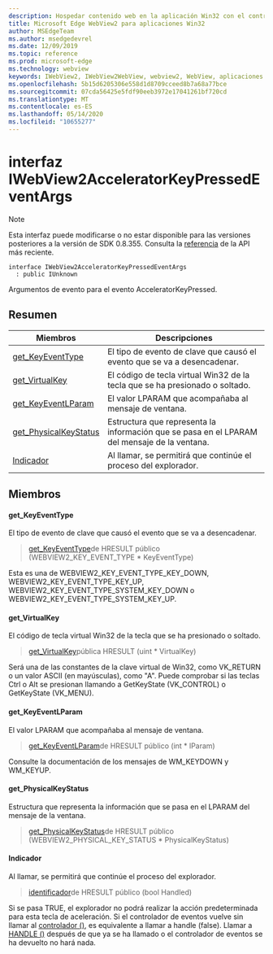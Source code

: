 ```yaml
---
description: Hospedar contenido web en la aplicación Win32 con el control Microsoft Edge WebView2
title: Microsoft Edge WebView2 para aplicaciones Win32
author: MSEdgeTeam
ms.author: msedgedevrel
ms.date: 12/09/2019
ms.topic: reference
ms.prod: microsoft-edge
ms.technology: webview
keywords: IWebView2, IWebView2WebView, webview2, WebView, aplicaciones Win32, Win32, Edge
ms.openlocfilehash: 5b15d6205306e558d1d8709cceed8b7a68a77bce
ms.sourcegitcommit: 07cda56425e5fdf90eeb3972e17041261bf720cd
ms.translationtype: MT
ms.contentlocale: es-ES
ms.lasthandoff: 05/14/2020
ms.locfileid: "10655277"
---
```

# interfaz IWebView2AcceleratorKeyPressedEventArgs 

> [!NOTE]
> Esta interfaz puede modificarse o no estar disponible para las versiones posteriores a la versión de SDK 0.8.355. Consulta la [referencia](../../../webview2-api-reference.md) de la API más reciente.

```
interface IWebView2AcceleratorKeyPressedEventArgs
  : public IUnknown
```

Argumentos de evento para el evento AcceleratorKeyPressed.

## Resumen

 Miembros                        | Descripciones
--------------------------------|---------------------------------------------
[get_KeyEventType](#get_keyeventtype) | El tipo de evento de clave que causó el evento que se va a desencadenar.
[get_VirtualKey](#get_virtualkey) | El código de tecla virtual Win32 de la tecla que se ha presionado o soltado.
[get_KeyEventLParam](#get_keyeventlparam) | El valor LPARAM que acompañaba al mensaje de ventana.
[get_PhysicalKeyStatus](#get_physicalkeystatus) | Estructura que representa la información que se pasa en el LPARAM del mensaje de la ventana.
[Indicador](#handle) | Al llamar, se permitirá que continúe el proceso del explorador.

## Miembros

#### get_KeyEventType 

El tipo de evento de clave que causó el evento que se va a desencadenar.

> [get_KeyEventType](#get_keyeventtype)de HRESULT público (WEBVIEW2_KEY_EVENT_TYPE * KeyEventType)

Esta es una de WEBVIEW2_KEY_EVENT_TYPE_KEY_DOWN, WEBVIEW2_KEY_EVENT_TYPE_KEY_UP, WEBVIEW2_KEY_EVENT_TYPE_SYSTEM_KEY_DOWN o WEBVIEW2_KEY_EVENT_TYPE_SYSTEM_KEY_UP.

#### get_VirtualKey 

El código de tecla virtual Win32 de la tecla que se ha presionado o soltado.

> [get_VirtualKey](#get_virtualkey)pública HRESULT (uint * VirtualKey)

Será una de las constantes de la clave virtual de Win32, como VK_RETURN o un valor ASCII (en mayúsculas), como "A". Puede comprobar si las teclas Ctrl o Alt se presionan llamando a GetKeyState (VK_CONTROL) o GetKeyState (VK_MENU).

#### get_KeyEventLParam 

El valor LPARAM que acompañaba al mensaje de ventana.

> [get_KeyEventLParam](#get_keyeventlparam)de HRESULT público (int * lParam)

Consulte la documentación de los mensajes de WM_KEYDOWN y WM_KEYUP.

#### get_PhysicalKeyStatus 

Estructura que representa la información que se pasa en el LPARAM del mensaje de la ventana.

> [get_PhysicalKeyStatus](#get_physicalkeystatus)de HRESULT público (WEBVIEW2_PHYSICAL_KEY_STATUS * PhysicalKeyStatus)

#### Indicador 

Al llamar, se permitirá que continúe el proceso del explorador.

> [identificador](#handle)de HRESULT público (bool Handled)

Si se pasa TRUE, el explorador no podrá realizar la acción predeterminada para esta tecla de aceleración. Si el controlador de eventos vuelve sin llamar al [controlador ()](#handle), es equivalente a llamar a handle (false). Llamar a [HANDLE ()](#handle) después de que ya se ha llamado o el controlador de eventos se ha devuelto no hará nada.

